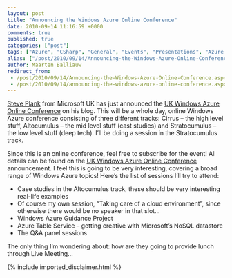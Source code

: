 ```yaml
---
layout: post
title: "Announcing the Windows Azure Online Conference"
date: 2010-09-14 11:16:59 +0000
comments: true
published: true
categories: ["post"]
tags: ["Azure", "CSharp", "General", "Events", "Presentations", "Azure Database"]
alias: ["/post/2010/09/14/Announcing-the-Windows-Azure-Online-Conference.aspx", "/post/2010/09/14/announcing-the-windows-azure-online-conference.aspx"]
author: Maarten Balliauw
redirect_from:
 - /post/2010/09/14/Announcing-the-Windows-Azure-Online-Conference.aspx
 - /post/2010/09/14/announcing-the-windows-azure-online-conference.aspx
---
```

<p><a href="http://blogs.msdn.com/b/plankytronixx/" target="_blank">Steve Plank</a> from Microsoft UK has just announced the <a href="http://blogs.msdn.com/b/plankytronixx/archive/2010/09/13/uk-windows-azure-online-conference-date-change-now-8th-october.aspx" target="_blank">UK Windows Azure Online Conference</a> on his blog. This will be a whole day, online Windows Azure conference consisting of three different tracks: Cirrus – the high level stuff, Altocumulus – the mid level stuff (cast studies) and Stratocumulus – the low level stuff (deep tech). I’ll be doing a session in the Stratocumulus track.</p>  <p>Since this is an online conference, feel free to subscribe for the event! All details can be found on the <a href="http://blogs.msdn.com/b/plankytronixx/archive/2010/09/13/uk-windows-azure-online-conference-date-change-now-8th-october.aspx" target="_blank">UK Windows Azure Online Conference</a> announcement. I feel this is going to be very interesting, covering a broad range of Windows Azure topics! Here’s the list of sessions I’ll try to attend:</p>  <ul>   <li>Case studies in the Altocumulus track, these should be very interesting real-life examples</li>    <li>Of course my own session, “Taking care of a cloud environment”, since otherwise there would be no speaker in that slot…</li>    <li>Windows Azure Guidance Project</li>    <li>Azure Table Service – getting creative with Microsoft’s NoSQL datastore</li>    <li>The Q&amp;A panel sessions</li> </ul>  <p>The only thing I’m wondering about: how are they going to provide lunch through Live Meeting…</p>
{% include imported_disclaimer.html %}
